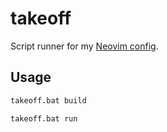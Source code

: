 # takeoff
Script runner for my [Neovim config](https://github.com/bramtechs/nvim-config).

## Usage

```bat
takeoff.bat build
```

```bat
takeoff.bat run
```
